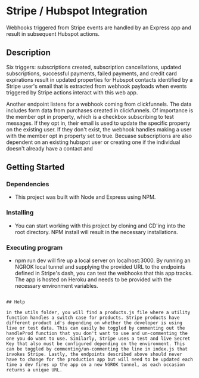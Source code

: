 # Stripe / Hubspot Integration

Webhooks triggered from Stripe events are handled by an Express app and result in subsequent Hubspot actions.

## Description

Six triggers: subscriptions created, subscription cancellations, updated subscriptions, successful payments, failed payments, and credit card expirations result in updated properties for Hubspot contacts identified by a Stripe user's email that is extracted from webhook payloads when events triggered by Stripe actions interact with this web app.

Another endpoint listens for a webhook coming from clickfunnels. The data includes form data from purchases created in clickfunnels. Of importance is the member opt in property, which is a checkbox subscribing to test messages. If they opt in, their email is used to update the specific property on the existing user. If they don't exist, the webhook handles making a user with the member opt in property set to true. Becuase subscriptions are also dependent on an existing hubspot user or creating one if the individual doesn't already have a contact and 

## Getting Started

### Dependencies

* This project was built with Node and Express using NPM. 

### Installing

* You can start working with this project by cloning and CD'ing into the root directory. NPM install will result in the necessary installations.

### Executing program

* npm run dev will fire up a local server on localhost:3000. By running an NGROK local tunnel and supplying the provided URL to the endpoints defined in Stripe's dash, you can test the webhooks that this app tracks. The app is hosted on Heroku and needs to be provided with the necessary environment variables. 

```

## Help

in the utils folder, you will find a products.js file where a utility function handles a switch case for products. Stripe products have different product id's depending on whether the developer is using live or test data. This can easily be toggled by commenting out the handleProd function that you don't want to use and un-commenting the one you do want to use. Similarly, Stripe uses a test and live Secret Key that also must be configured depending on the environment. This can be toggled by commenting/un-commenting the line in index.js that invokes Stripe. Lastly, the endpoints described above should never have to change for the production app but will need to be updated each time a dev fires up the app on a new NGROK tunnel, as each occasion returns a unique URL.
```

